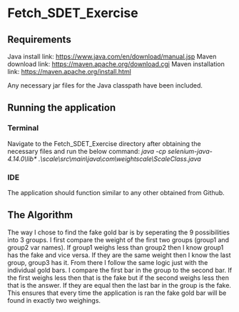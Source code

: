 # Fetch_SDET_Exercise

## Requirements
Java install link: https://www.java.com/en/download/manual.jsp
Maven download link: https://maven.apache.org/download.cgi
Maven installation link: https://maven.apache.org/install.html

Any necessary jar files for the Java classpath have been included.

## Running the application

### Terminal
Navigate to the Fetch_SDET_Exercise directory after obtaining the necessary files and run the below command:
*java -cp selenium-java-4.14.0\lib\* .\scale\src\main\java\com\weightscale\ScaleClass.java*

### IDE
The application should function similar to any other obtained from Github.

## The Algorithm

The way I chose to find the fake gold bar is by seperating the 9 possibilities into 3 groups. I first compare the weight of the first two groups (group1 and group2 var names). If group1 weighs less than group2 then I know group1 has the fake and vice versa. If they are the same weight then I know the last group, group3 has it. From there I follow the same logic just with the individual gold bars. I compare the first bar in the group to the second bar. If the first weighs less then that is the fake but if the second weighs less then that is the answer. If they are equal then the last bar in the group is the fake. This ensures that every time the application is ran the fake gold bar will be found in exactly two weighings.